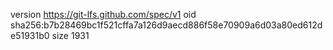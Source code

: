 version https://git-lfs.github.com/spec/v1
oid sha256:b7b28469bc1f521cffa7a126d9aecd886f58e70909a6d03a80ed612de51931b0
size 1931
